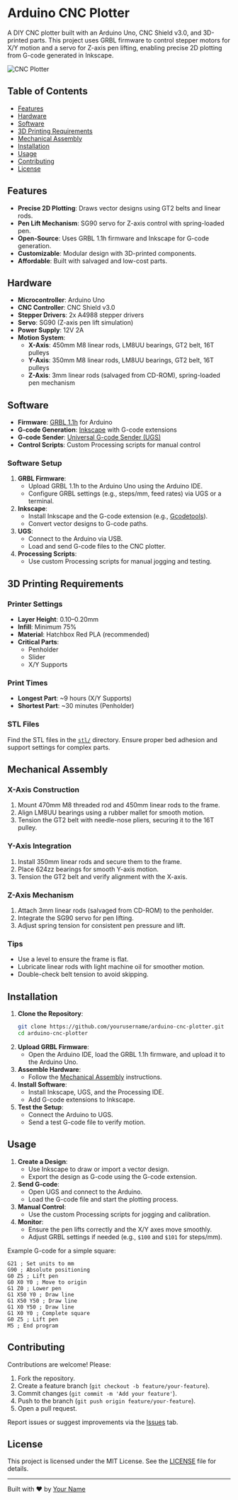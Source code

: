 # Arduino CNC Plotter

A DIY CNC plotter built with an Arduino Uno, CNC Shield v3.0, and 3D-printed parts. This project uses GRBL firmware to control stepper motors for X/Y motion and a servo for Z-axis pen lifting, enabling precise 2D plotting from G-code generated in Inkscape.

![CNC Plotter](images/cnc_plotter.jpg) <!-- Replace with your actual image path -->

## Table of Contents
- [Features](#features)
- [Hardware](#hardware)
- [Software](#software)
- [3D Printing Requirements](#3d-printing-requirements)
- [Mechanical Assembly](#mechanical-assembly)
- [Installation](#installation)
- [Usage](#usage)
- [Contributing](#contributing)
- [License](#license)

## Features
- **Precise 2D Plotting**: Draws vector designs using GT2 belts and linear rods.
- **Pen Lift Mechanism**: SG90 servo for Z-axis control with spring-loaded pen.
- **Open-Source**: Uses GRBL 1.1h firmware and Inkscape for G-code generation.
- **Customizable**: Modular design with 3D-printed components.
- **Affordable**: Built with salvaged and low-cost parts.

## Hardware
- **Microcontroller**: Arduino Uno
- **CNC Controller**: CNC Shield v3.0
- **Stepper Drivers**: 2x A4988 stepper drivers
- **Servo**: SG90 (Z-axis pen lift simulation)
- **Power Supply**: 12V 2A
- **Motion System**:
  - **X-Axis**: 450mm M8 linear rods, LM8UU bearings, GT2 belt, 16T pulleys
  - **Y-Axis**: 350mm M8 linear rods, LM8UU bearings, GT2 belt, 16T pulleys
  - **Z-Axis**: 3mm linear rods (salvaged from CD-ROM), spring-loaded pen mechanism

## Software
- **Firmware**: [GRBL 1.1h](https://github.com/gnea/grbl) for Arduino
- **G-code Generation**: [Inkscape](https://inkscape.org/) with G-code extensions
- **G-code Sender**: [Universal G-code Sender (UGS)](https://winder.github.io/ugs_website/)
- **Control Scripts**: Custom Processing scripts for manual control

### Software Setup
1. **GRBL Firmware**:
   - Upload GRBL 1.1h to the Arduino Uno using the Arduino IDE.
   - Configure GRBL settings (e.g., steps/mm, feed rates) via UGS or a terminal.
2. **Inkscape**:
   - Install Inkscape and the G-code extension (e.g., [Gcodetools](https://github.com/cnc-club/gcodetools)).
   - Convert vector designs to G-code paths.
3. **UGS**:
   - Connect to the Arduino via USB.
   - Load and send G-code files to the CNC plotter.
4. **Processing Scripts**:
   - Use custom Processing scripts for manual jogging and testing.

## 3D Printing Requirements
### Printer Settings
- **Layer Height**: 0.10–0.20mm
- **Infill**: Minimum 75%
- **Material**: Hatchbox Red PLA (recommended)
- **Critical Parts**:
  - Penholder
  - Slider
  - X/Y Supports

### Print Times
- **Longest Part**: ~9 hours (X/Y Supports)
- **Shortest Part**: ~30 minutes (Penholder)

### STL Files
Find the STL files in the [`stl/`](stl/) directory. Ensure proper bed adhesion and support settings for complex parts.

## Mechanical Assembly
### X-Axis Construction
1. Mount 470mm M8 threaded rod and 450mm linear rods to the frame.
2. Align LM8UU bearings using a rubber mallet for smooth motion.
3. Tension the GT2 belt with needle-nose pliers, securing it to the 16T pulley.

### Y-Axis Integration
1. Install 350mm linear rods and secure them to the frame.
2. Place 624zz bearings for smooth Y-axis motion.
3. Tension the GT2 belt and verify alignment with the X-axis.

### Z-Axis Mechanism
1. Attach 3mm linear rods (salvaged from CD-ROM) to the penholder.
2. Integrate the SG90 servo for pen lifting.
3. Adjust spring tension for consistent pen pressure and lift.

### Tips
- Use a level to ensure the frame is flat.
- Lubricate linear rods with light machine oil for smoother motion.
- Double-check belt tension to avoid skipping.

## Installation
1. **Clone the Repository**:
   ```bash
   git clone https://github.com/yourusername/arduino-cnc-plotter.git
   cd arduino-cnc-plotter
   ```
2. **Upload GRBL Firmware**:
   - Open the Arduino IDE, load the GRBL 1.1h firmware, and upload it to the Arduino Uno.
3. **Assemble Hardware**:
   - Follow the [Mechanical Assembly](#mechanical-assembly) instructions.
4. **Install Software**:
   - Install Inkscape, UGS, and the Processing IDE.
   - Add G-code extensions to Inkscape.
5. **Test the Setup**:
   - Connect the Arduino to UGS.
   - Send a test G-code file to verify motion.

## Usage
1. **Create a Design**:
   - Use Inkscape to draw or import a vector design.
   - Export the design as G-code using the G-code extension.
2. **Send G-code**:
   - Open UGS and connect to the Arduino.
   - Load the G-code file and start the plotting process.
3. **Manual Control**:
   - Use the custom Processing scripts for jogging and calibration.
4. **Monitor**:
   - Ensure the pen lifts correctly and the X/Y axes move smoothly.
   - Adjust GRBL settings if needed (e.g., `$100` and `$101` for steps/mm).

Example G-code for a simple square:
```gcode
G21 ; Set units to mm
G90 ; Absolute positioning
G0 Z5 ; Lift pen
G0 X0 Y0 ; Move to origin
G1 Z0 ; Lower pen
G1 X50 Y0 ; Draw line
G1 X50 Y50 ; Draw line
G1 X0 Y50 ; Draw line
G1 X0 Y0 ; Complete square
G0 Z5 ; Lift pen
M5 ; End program
```

## Contributing
Contributions are welcome! Please:
1. Fork the repository.
2. Create a feature branch (`git checkout -b feature/your-feature`).
3. Commit changes (`git commit -m 'Add your feature'`).
4. Push to the branch (`git push origin feature/your-feature`).
5. Open a pull request.

Report issues or suggest improvements via the [Issues](https://github.com/yourusername/arduino-cnc-plotter/issues) tab.

## License
This project is licensed under the MIT License. See the [LICENSE](LICENSE) file for details.

---

Built with ❤️ by [Your Name](https://github.com/yourusername)